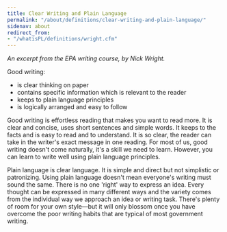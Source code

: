 ```yaml
---
title: Clear Writing and Plain Language
permalink: "/about/definitions/clear-writing-and-plain-language/"
sidenav: about
redirect_from:
- "/whatisPL/definitions/wright.cfm"
---
```


_An excerpt from the EPA writing course, by Nick Wright._

Good writing:

- is clear thinking on paper
- contains specific information which is relevant to the reader
- keeps to plain language principles
- is logically arranged and easy to follow

Good writing is effortless reading that makes you want to read more. It is clear and concise, uses short sentences and simple words. It keeps to the facts and is easy to read and to understand. It is so clear, the reader can take in the writer's exact message in one reading. For most of us, good writing doesn't come naturally, it's a skill we need to learn. However, you can learn to write well using plain language principles.

Plain language is clear language. It is simple and direct but not simplistic or patronizing. Using plain language doesn't mean everyone's writing must sound the same. There is no one 'right' way to express an idea. Every thought can be expressed in many different ways and the variety comes from the individual way we approach an idea or writing task. There's plenty of room for your own style—but it will only blossom once you have overcome the poor writing habits that are typical of most government writing.
